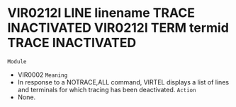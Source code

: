 # VIR0212I LINE linename TRACE INACTIVATED VIR0212I TERM termid TRACE INACTIVATED
`Module`
- VIR0002
`Meaning`
- In response to a NOTRACE,ALL command, VIRTEL displays a list of lines and terminals for which tracing has been deactivated.
`Action`
- None.

